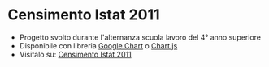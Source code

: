 # Censimento Istat 2011
- Progetto svolto durante l'alternanza scuola lavoro del 4° anno superiore
- Disponibile con libreria [Google Chart](https://developers.google.com/chart) o [Chart.js](https://www.chartjs.org/)
- Visitalo su: [Censimento Istat 2011](http://censistat2011.altervista.org/)
